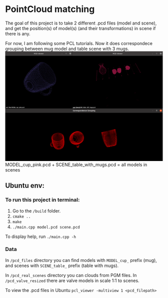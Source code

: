 # PointCloud matching
The goal of this project is to take 2 different .pcd files (model and scene),
and get the position(s) of model(s) (and their transformations) in scene if there is any.

For now, I am following some PCL tutorials. Now it does correspondece grouping between mug model and table scene with 3 mugs.
![img.png](img.png) MODEL_cup_pink.pcd + SCENE_table_with_mugs.pcd = all models in scenes

## Ubuntu env:

### To run this project in terminal:
1. Go to the `/build` folder.
2. `cmake ..`
3. `make`
4. `./main.cpp model.pcd scene.pcd`


To display help, run `./main.cpp -h`
### Data
In `/pcd_files` directory you can find models with `MODEL_cup_` prefix (mug), and scenes with `SCENE_table_` prefix (table with mugs).

In `/pcd_real_scenes` directory you can clouds from PGM files. In `/pcd_valve_resized` there are valve models in scale 1:1 to scenes.


To view the .pcd files in Ubuntu `pcl_viewer -multiview 1 <pcd_filepath>`
